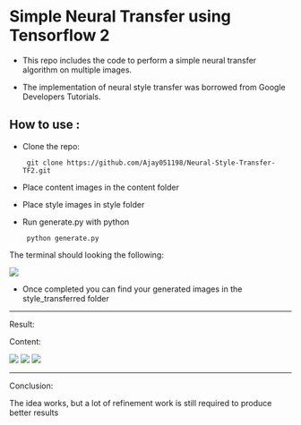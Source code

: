 # Simple Neural Transfer using Tensorflow 2 

- This repo includes the code to perform a simple neural transfer algorithm on multiple images. 

- The implementation of neural style transfer was borrowed from Google Developers Tutorials. 

## How to use :

- Clone the repo: 

  `` git clone https://github.com/Ajay051198/Neural-Style-Transfer-TF2.git``

- Place content images in the content folder

- Place style images in style folder

- Run generate.py with python 

  ``` python generate.py```

The terminal should looking the following: 

<img src= "Capture.jpg">

- Once completed you can find your generated images in the style_transferred folder 

---

Result: 

Content: 

<img src = "content\vancouver.jpg">

<img src="style_transferred\vancouver_abstract.PNG">

<img src="style_transferred\vancouver_Starry_night.PNG">



---

Conclusion: 

The idea works, but a lot of refinement work is still required to produce better results

